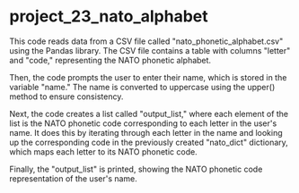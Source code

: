 # project_23_nato_alphabet

This code reads data from a CSV file called "nato_phonetic_alphabet.csv" using the Pandas library. The CSV file contains a table with columns "letter" and "code," representing the NATO phonetic alphabet.

Then, the code prompts the user to enter their name, which is stored in the variable "name." The name is converted to uppercase using the upper() method to ensure consistency.

Next, the code creates a list called "output_list," where each element of the list is the NATO phonetic code corresponding to each letter in the user's name. It does this by iterating through each letter in the name and looking up the corresponding code in the previously created "nato_dict" dictionary, which maps each letter to its NATO phonetic code.

Finally, the "output_list" is printed, showing the NATO phonetic code representation of the user's name.






